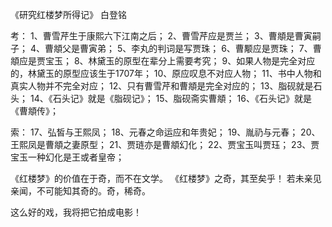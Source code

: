 

《研究红楼梦所得记》 白登铭

考：
1、曹雪芹生于康熙六下江南之后；
2、曹雪芹应是贾兰；
3、曹頫是曹寅嗣子；
4、曹頫父是曹寅弟；
5、李丸的判词是写贾珠；
6、曹颙应是贾珠；
7、曹頫应是贾宝玉；
8、林黛玉的原型在辈分上需要考究；
9、如果人物是完全对应的，林黛玉的原型应该生于1707年；
10、原应叹息不对应人物；
11、书中人物和真实人物并不完全对应；
12、只有曹雪芹和曹頫是完全对应的；
13、脂砚就是石头；
14、《石头记》就是《脂砚记》；
15、脂砚斋实曹頫；
16、《石头记》就是《曹頫传》；

索：
17、弘皙与王熙凤；
18、元春之命运应和年贵妃；
19、胤礽与元春；
20、王熙凤是曹頫之妻原型；
21、贾琏亦是曹頫幻化；
22、贾宝玉叫贾珏；
23、贾宝玉一种幻化是王或者皇帝；

《红楼梦》的价值在于奇，而不在文学。
《红楼梦》之奇，其至矣乎！
若未亲见亲闻，不可能知其奇的。奇，稀奇。




这么好的戏，我将把它拍成电影！
